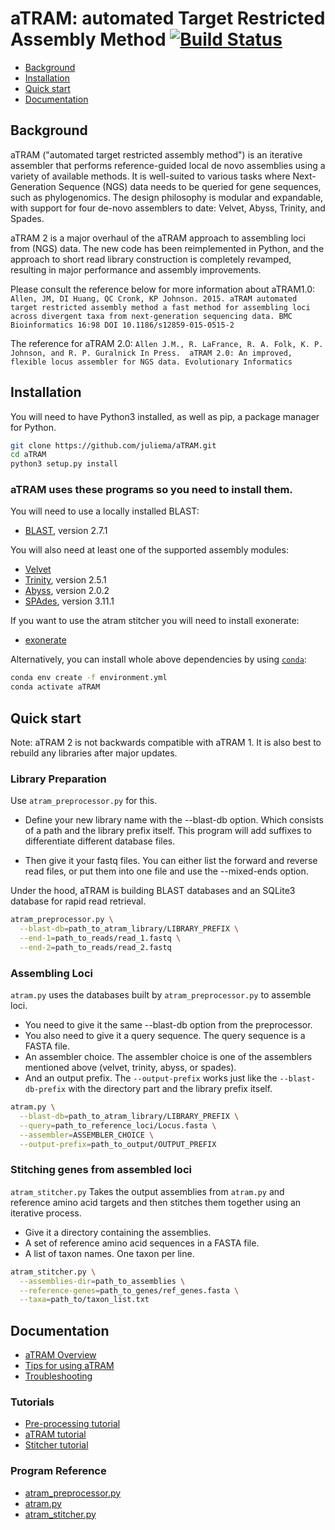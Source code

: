 # aTRAM: automated Target Restricted Assembly Method [![Build Status](https://travis-ci.org/juliema/aTRAM.svg?branch=master)](https://travis-ci.org/juliema/aTRAM)

- [Background](#Background)
- [Installation](#Installation)
- [Quick start](#Quick-start)
- [Documentation](#Documentation)

## Background

aTRAM ("automated target restricted assembly method") is an iterative assembler
that performs reference-guided local de novo assemblies using a variety of
available methods. It is well-suited to various tasks where Next-Generation
Sequence (NGS) data needs to be queried for gene sequences, such as
phylogenomics. The design philosophy is modular and expandable, with support
for four de-novo assemblers to date: Velvet, Abyss, Trinity, and Spades.

aTRAM 2 is a major overhaul of the aTRAM approach to assembling loci from (NGS)
data. The new code has been reimplemented in Python, and the approach to short
read library construction is completely revamped, resulting in major
performance and assembly improvements.

Please consult the reference below for more information about aTRAM1.0:
`Allen, JM, DI Huang, QC Cronk, KP Johnson. 2015. aTRAM automated target
restricted assembly method a fast method for assembling loci across divergent
taxa from next-generation sequencing data. BMC Bioinformatics 16:98
DOI 10.1186/s12859-015-0515-2`

The reference for aTRAM 2.0:
`Allen J.M., R. LaFrance, R. A. Folk, K. P. Johnson, and R. P. Guralnick
In Press.  aTRAM 2.0: An improved, flexible locus assembler for NGS data.
Evolutionary Informatics`

## Installation

You will need to have Python3 installed, as well as pip, a package manager for
Python.

```bash
git clone https://github.com/juliema/aTRAM.git
cd aTRAM
python3 setup.py install
```

### aTRAM uses these programs so you need to install them.

You will need to use a locally installed BLAST:

- [BLAST](
http://blast.ncbi.nlm.nih.gov/Blast.cgi?PAGE_TYPE=BlastDocs&DOC_TYPE=Download),
version 2.7.1

You will also need at least one of the supported assembly modules:

- [Velvet](https://www.ebi.ac.uk/~zerbino/velvet/)
- [Trinity](http://trinityrnaseq.github.io/), version 2.5.1
- [Abyss](http://www.bcgsc.ca/platform/bioinfo/software/abyss), version 2.0.2
- [SPAdes](http://cab.spbu.ru/software/spades/), version 3.11.1

If you want to use the atram stitcher you will need to install exonerate:

- [exonerate](
https://www.ebi.ac.uk/about/vertebrate-genomics/software/exonerate-user-guide)



Alternatively, you can install whole above dependencies by using [`conda`](https://www.anaconda.com/distribution/):


```bash
conda env create -f environment.yml
conda activate aTRAM
```

## Quick start

Note: aTRAM 2 is not backwards compatible with aTRAM 1. It is also best to
rebuild any libraries after major updates.

### Library Preparation

Use `atram_preprocessor.py` for this.

- Define your new library name with the --blast-db option. Which consists of a
path and the library prefix itself. This program will add suffixes to
differentiate different database files.

- Then give it your fastq files. You can either list the forward and reverse
read files, or put them into one file and use the --mixed-ends option.

 Under the hood, aTRAM is building BLAST databases and an SQLite3 database for
 rapid read retrieval.

```bash
atram_preprocessor.py \
  --blast-db=path_to_atram_library/LIBRARY_PREFIX \
  --end-1=path_to_reads/read_1.fastq \
  --end-2=path_to_reads/read_2.fastq
```

### Assembling Loci

`atram.py` uses the databases built by `atram_preprocessor.py` to assemble
loci.

- You need to give it the same --blast-db option from the preprocessor.
- You also need to give it a query sequence. The query sequence is a FASTA
file.
- An assembler choice. The assembler choice is one of the assemblers mentioned
above (velvet, trinity, abyss, or spades).
- And an output prefix. The `--output-prefix` works just like the
`--blast-db-prefix` with the directory part and the library prefix itself.

```bash
atram.py \
  --blast-db=path_to_atram_library/LIBRARY_PREFIX \
  --query=path_to_reference_loci/Locus.fasta \
  --assembler=ASSEMBLER_CHOICE \
  --output-prefix=path_to_output/OUTPUT_PREFIX
```

### Stitching genes from assembled loci

`atram_stitcher.py` Takes the output assemblies from `atram.py` and reference
amino acid targets and then stitches them together using an iterative process.

- Give it a directory containing the assemblies.
- A set of reference amino acid sequences in a FASTA file.
- A list of taxon names. One taxon per line.

```bash
atram_stitcher.py \
  --assemblies-dir=path_to_assemblies \
  --reference-genes=path_to_genes/ref_genes.fasta \
  --taxa=path_to/taxon_list.txt
```

## Documentation

- [aTRAM Overview](doc/introduction.md)
- [Tips for using aTRAM](doc/tips.md)
- [Troubleshooting](doc/troubleshooting.md)

### Tutorials
- [Pre-processing tutorial](doc/atram_preprocessor_tutorial.md)
- [aTRAM tutorial](doc/atram_tutorial.md)
- [Stitcher tutorial](doc/atram_stitcher_tutorial.md)

### Program Reference
- [atram_preprocessor.py](doc/atram_preprocessor_reference.md)
- [atram.py](doc/atram_reference.md)
- [atram_stitcher.py](doc/atram_stitcher_reference.md)
